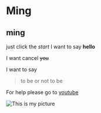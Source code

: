 # Ming
## ming
just click the *start*
I want to say **hello**


I want cancel ~~you~~


I want to say 
> to be or not to be

For help please go to [youtube](https://youtube.com)

![This is my picture](https://media.makeameme.org/created/problem-bro-d91uve.jpg)
